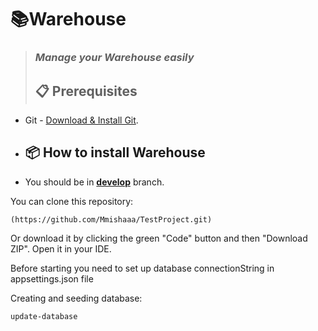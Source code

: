 # 📚Warehouse

> ### **_Manage your Warehouse easily_**
>
> ## :clipboard: Prerequisites

- Git - [Download & Install Git](https://git-scm.com/downloads).

- ## 📦 How to install Warehouse

- You should be in **[develop](https://github.com/Mmishaaa/TestProject/tree/develop)** branch.

You can clone this repository:

```
(https://github.com/Mmishaaa/TestProject.git)
```

Or download it by clicking the green "Code" button and then "Download ZIP". Open it in your IDE.

Before starting you need to set up database connectionString in appsettings.json file

Creating and seeding database:
```
update-database
```

